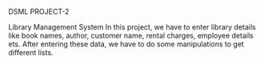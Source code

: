 DSML PROJECT-2

Library Management System
In this project, we have to enter library details like book names, author, customer name, rental charges, employee details ets. 
After entering these data, we have to do some manipulations to get different lists. 
